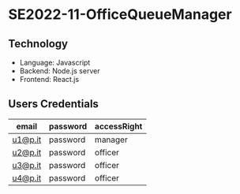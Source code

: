 # SE2022-11-OfficeQueueManager

## Technology
- Language: Javascript
- Backend: Node.js server
- Frontend: React.js

## Users Credentials

| email | password | accessRight |
|-------|----------| ----------- |
| u1@p.it | password | manager |
| u2@p.it | password | officer |
| u3@p.it	| password | officer |
| u4@p.it	| password | officer |